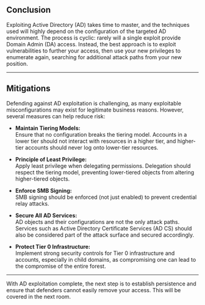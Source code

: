 ## Conclusion

Exploiting Active Directory (AD) takes time to master, and the techniques used will highly depend on the configuration of the targeted AD environment. The process is cyclic: rarely will a single exploit provide Domain Admin (DA) access. Instead, the best approach is to exploit vulnerabilities to further your access, then use your new privileges to enumerate again, searching for additional attack paths from your new position.

---

## Mitigations

Defending against AD exploitation is challenging, as many exploitable misconfigurations may exist for legitimate business reasons. However, several measures can help reduce risk:

- **Maintain Tiering Models:**  
    Ensure that no configuration breaks the tiering model. Accounts in a lower tier should not interact with resources in a higher tier, and higher-tier accounts should never log onto lower-tier resources.

- **Principle of Least Privilege:**  
    Apply least privilege when delegating permissions. Delegation should respect the tiering model, preventing lower-tiered objects from altering higher-tiered objects.

- **Enforce SMB Signing:**  
    SMB signing should be enforced (not just enabled) to prevent credential relay attacks.

- **Secure All AD Services:**  
    AD objects and their configurations are not the only attack paths. Services such as Active Directory Certificate Services (AD CS) should also be considered part of the attack surface and secured accordingly.

- **Protect Tier 0 Infrastructure:**  
    Implement strong security controls for Tier 0 infrastructure and accounts, especially in child domains, as compromising one can lead to the compromise of the entire forest.

---

With AD exploitation complete, the next step is to establish persistence and ensure that defenders cannot easily remove your access. This will be covered in the next room.